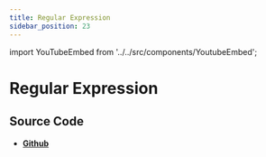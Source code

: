 ```yaml
---
title: Regular Expression
sidebar_position: 23
---
```


import YouTubeEmbed from '../../src/components/YoutubeEmbed';

# Regular Expression

<YouTubeEmbed videoId="5UMFvbZxvuE" />

## Source Code

- [**Github**](https://github.com/isarojdahal/javascript-workshop)
